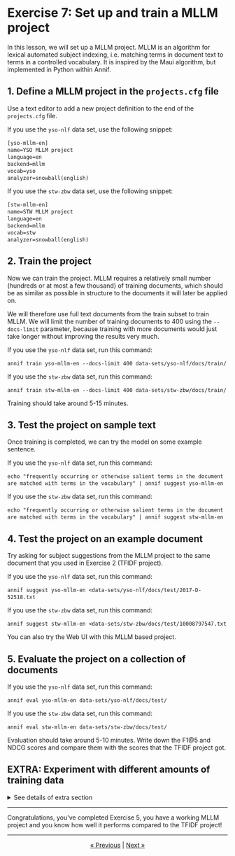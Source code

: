# Exercise 7: Set up and train a MLLM project

In this lesson, we will set up a MLLM project. MLLM is an algorithm for
lexical automated subject indexing, i.e. matching terms in document text to
terms in a controlled vocabulary. It is inspired by the Maui algorithm, but
implemented in Python within Annif.

## 1. Define a MLLM project in the `projects.cfg` file

Use a text editor to add a new project definition to the end of the
`projects.cfg` file.

If you use the `yso-nlf` data set, use the following snippet:

    [yso-mllm-en]
    name=YSO MLLM project
    language=en
    backend=mllm
    vocab=yso
    analyzer=snowball(english)

If you use the `stw-zbw` data set, use the following snippet:

    [stw-mllm-en]
    name=STW MLLM project
    language=en
    backend=mllm
    vocab=stw
    analyzer=snowball(english)

## 2. Train the project

Now we can train the project. MLLM requires a relatively small number
(hundreds or at most a few thousand) of training documents, which should be
as similar as possible in structure to the documents it will later be
applied on.

We will therefore use full text documents from the train subset to train
MLLM. We will limit the number of training documents to 400 using the
`--docs-limit` parameter, because training with more documents would just
take longer without improving the results very much.

If you use the `yso-nlf` data set, run this command:

    annif train yso-mllm-en --docs-limit 400 data-sets/yso-nlf/docs/train/

If you use the `stw-zbw` data set, run this command:

    annif train stw-mllm-en --docs-limit 400 data-sets/stw-zbw/docs/train/

Training should take around 5-15 minutes.

## 3. Test the project on sample text

Once training is completed, we can try the model on some example sentence.

If you use the `yso-nlf` data set, run this command:

    echo "frequently occurring or otherwise salient terms in the document are matched with terms in the vocabulary" | annif suggest yso-mllm-en

If you use the `stw-zbw` data set, run this command:

    echo "frequently occurring or otherwise salient terms in the document are matched with terms in the vocabulary" | annif suggest stw-mllm-en

## 4. Test the project on an example document

Try asking for subject suggestions from the MLLM project to the same
document that you used in Exercise 2 (TFIDF project).

If you use the `yso-nlf` data set, run this command:

    annif suggest yso-mllm-en <data-sets/yso-nlf/docs/test/2017-D-52518.txt

If you use the `stw-zbw` data set, run this command:

    annif suggest stw-mllm-en <data-sets/stw-zbw/docs/test/10008797547.txt

You can also try the Web UI with this MLLM based project.

## 5. Evaluate the project on a collection of documents

If you use the `yso-nlf` data set, run this command:

    annif eval yso-mllm-en data-sets/yso-nlf/docs/test/

If you use the `stw-zbw` data set, run this command:

    annif eval stw-mllm-en data-sets/stw-zbw/docs/test/

Evaluation should take around 5-10 minutes. Write down the F1@5 and NDCG
scores and compare them with the scores that the TFIDF project got.

## EXTRA: Experiment with different amounts of training data

<details>
<summary>See details of extra section</summary>

In the training step above, we limited the number of documents to 400, but
there are many more documents available in the corpus. Try retraining with a 
different number of documents - smaller or larger - and see how it affects the 
time required to train the model and the evaluation results.

### Learning curves

If you do this many times with different amounts of training 
documents, you can plot the results into a diagram. This is called a 
[learning curve](https://en.wikipedia.org/wiki/Learning_curve_(machine_learning)) 
and it shows the relationship between the amount of training data and the evaluation
score. Typically, the curve will eventually reach a plateau, at which point any
additional training data will not substantially improve the results. This kind of
analysis will help inform decisions about how much training data to collect and use.

### Automating the experiment

To create a learning curve, you need to perform many training and evaluation
iterations. Doing this manually can be a chore, but with a bit of scripting, we can
automate it. Here is a little `bash` shell script that will step through the
different amounts of train documents and then train and evaluate the resulting
models:

```bash
#!/bin/bash

# print a usage message if parameters are missing
if (( $# != 6 )); then
        print "usage: $0 <project-id> <trainset> <testset> <minlimit> <maxlimit> <step>"
        exit 1
fi

project=$1
trainset=$2
testset=$3
minlimit=$4
maxlimit=$5
step=$6

for (( limit=$minlimit; limit<=$maxlimit; limit+=$step )); do
    echo "limit: $limit"
    time annif train $project --docs-limit $limit $trainset
    time annif eval $project $testset
    echo
done
```

To use this script, save it as `train-eval-limits.sh` and make sure it is 
executable (run the command `chmod +x train-eval-limits.sh`). Then you can it
with a command like this for the `yso-nlf` data set:

    ./train-eval-limits.sh yso-mllm-en data-sets/yso-nlf/docs/train/ data-sets/yso-nlf/docs/test/ 200 1000 200 | tee train-eval-limits.out

and similarly for the `stw-zbw` data set:

    ./train-eval-limits.sh stw-mllm-en data-sets/stw-zbw/docs/train/ data-sets/stw-zbw/docs/test/ 200 1000 200 | tee train-eval-limits.out

The commands above provide the script with all the six(!) parameters it needs: 
the project ID, the training set path, the test set path, the minimum and maximum 
limits, and the step size. With the above parameters, it will perform five train/eval 
cycles with the `docs-limit` set to 200, 400, 600, 800 and 1000 respectively. The 
output of the script, including the evaluation results, will be stored into the file
`train-eval-limits.out` in addition to being printed on the console in real time.
Running this script can take a long time (an hour or two), depending on the number
of iterations, the limit values and the size of the test set.

To analyze the results, you can use the `grep` command to extract just the numbers you
need from the output file. To get the sequence of limit values, use a command like
this to extract them from the output:

    grep limit: train-eval-limits.out | cut -d ' ' -f 2

To extract just the F1@5 scores corresponding to the limit values, use a command
like this:

    grep F1@5 train-eval-limits.out | cut -c32-

Paste both columns side by side into a spreadsheet table, like this:

| limit | F1@5                |
| ----- | ------------------- |
| 200   | 0.3170204745341874  |
| 400   | 0.34323561922389234 |
| 600   | 0.35361283894005663 |
| 800   | 0.360568593082306   |
| 1000  | 0.3660707186808946  |

Then plot the numbers as a line graph so that you have limit values on the X axis
and corresponding F1@5 scores on the Y axis, like this:

![learning curve plot](/img/learning-curve.png)

This plot shows that the F1@5 score achieved by the MLLM algorithm is increasing 
all the way up to 1000 training documents, although the increase in scores is starting
to peter out. For an optimal result, more than 1000 documents would be needed.

The chart above was created using the XY (Scatter) chart type in LibreOffice Calc.

</details>                                         
                                         
---

Congratulations, you've completed Exercise 5, you have a working MLLM project
and you know how well it performs compared to the TFIDF project!

---

<p align="center">
<a href="/exercises/04_evaluate.md">« Previous</a> |
<a href="/exercises/06_ensemble_project.md">Next »</a>
</p>
